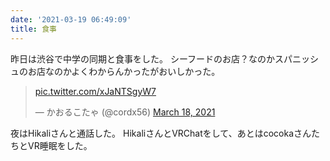 ```yaml
---
date: '2021-03-19 06:49:09'
title: 食事
---
```


昨日は渋谷で中学の同期と食事をした。
シーフードのお店？なのかスパニッシュのお店なのかよくわからんかったがおいしかった。

<blockquote class="twitter-tweet"><p lang="und" dir="ltr"><a href="https://t.co/xJaNTSgyW7">pic.twitter.com/xJaNTSgyW7</a></p>&mdash; かおるこたゃ (@cordx56) <a href="https://twitter.com/cordx56/status/1372482338618216448?ref_src=twsrc%5Etfw">March 18, 2021</a></blockquote> <script async src="https://platform.twitter.com/widgets.js" charset="utf-8"></script> 

夜はHikaliさんと通話した。
HikaliさんとVRChatをして、あとはcocokaさんたちとVR睡眠をした。